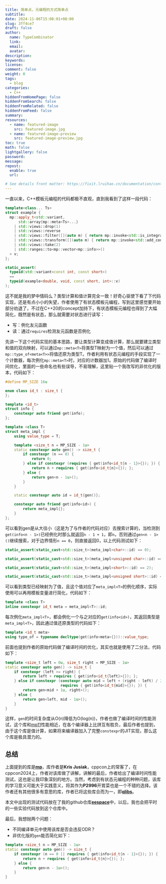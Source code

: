 ```yaml
---
title: 简单点，元编程的方式简单点
subtitle:
date: 2024-11-06T15:08:01+08:00
slug: 3ff4ce7
draft: false
author:
  name: TypeCombinator
  link:
  email:
  avatar:
description:
keywords:
license:
comment: false
weight: 0
tags:
  - blog
categories:
  - C++
hiddenFromHomePage: false
hiddenFromSearch: false
hiddenFromRelated: false
hiddenFromFeed: false
summary:
resources:
  - name: featured-image
    src: featured-image.jpg
  - name: featured-image-preview
    src: featured-image-preview.jpg
toc: true
math: false
lightgallery: false
password:
message:
repost:
  enable: true
  url:

# See details front matter: https://fixit.lruihao.cn/documentation/content-management/introduction/#front-matter
---
```

一直以来，C++模板元编程的代码都极不直观，直到我看到了这样一段代码：

```c++
template<class... Ts>
struct example {
  mp::apply_t<std::variant,
      std::array{mp::meta<Ts>...}
    | std::views::drop(1)
    | std::views::reverse
    | std::views::filter([](auto m) { return mp::invoke<std::is_integral>(m); })
    | std::views::transform([](auto m) { return mp::invoke<std::add_const>(m); })
    | std::views::take(2)
    | std::ranges::to<mp::vector<mp::info>>()
  > v;
};

static_assert(
  typeid(std::variant<const int, const short>)
  ==
  typeid(example<double, void, const short, int>::v)
);
```
<!--more-->
这不就是我的梦中情码么？类型计算和值计算完全一致！好奇心驱使下看了下代码实现，还是有点小小的失望，作者使用了有状态模板元编程，写到这里感觉要开始部分劝退了，不过在C++20的concept加持下，有状态模板元编程也得到了大幅简化，既然是有状态，那么就需要对状态进行读写：

- 写：例化友元函数
- 读：通过`requires`检测友元函数是否例化

先讲一下这个代码实现的基本思路，要让类型计算变成值计算，那么就要建立类型和值的双向映射，可以通过`mp::meta<T>`将类型T映射为一个值，然后可以通过`mp::type_of<meta<T>>`将值还原为类型T。作者利用有状态元编程的手段实现了一个计数器，每次例化`mp::meta<T>`时，对应的计数器加1。原始的代码做了编译时间优化，里面的一些命名也有些误导，不易理解，这里贴一个我改写的非优化的版本，代码如下：

```c++
#define MP_SIZE 16u

enum class id_t : size_t {
};

template <id_t>
struct info {
    constexpr auto friend get(info);
};

template <class T>
struct meta_impl {
    using value_type = T;

    template <size_t n = MP_SIZE - 1u>
    static constexpr auto gen() -> size_t {
        if constexpr (n == 0) {
            return 0;
        } else if constexpr (requires { get(info<id_t{n - 1}>{}); }) {
            return n + requires { get(info<id_t{n}>{}); };
        } else {
            return gen<n - 1u>();
        }
    }

    static constexpr auto id = id_t{gen()};

    constexpr auto friend get(info<id>) {
        return meta_impl{};
    }
};
```

可以看到gen是从大往小（这是为了与作者的代码对应）去搜索计算的，当检测到`get(info<n - 1>)`已经例化时那么就返回`n - 1 + 1`，即`n`，否则通过`gen<n - 1>()`继续搜索，对于边界情形`n == 0`，则直接返回0，以上代码测试如下：

```c++
static_assert(static_cast<std::size_t>(meta_impl<char>::id) == 0);

static_assert(static_cast<std::size_t>(meta_impl<unsigned char>::id) == 1);

static_assert(static_cast<std::size_t>(meta_impl<short>::id) == 2);

static_assert(static_cast<std::size_t>(meta_impl<unsigned short>::id) == 3);
```

可以看到类型已经映射为了值，且这个值对应了`meta_impl<T>`的例化顺序，实际使用可以再用模板变量进行简化，代码如下：

```c++
template <class T>
inline constexpr id_t meta = meta_impl<T>::id;
```

每次例化`meta_impl<T>`，都会例化一个与之对应的`get(info<id>)`，其返回类型是`meta_impl<T>`，因此通过值还原类型的代码如下：

```c++
template <id_t meta>
using type_of = typename decltype(get(info<meta>{}))::value_type;
```

前面也提到作者的原始代码做了编译时间的优化，其实也就是使用了二分法，代码如下：

```c++
template <size_t left = 0u, size_t right = MP_SIZE - 1u>
static constexpr auto gen() -> size_t {
    if constexpr (left >= right) {
        return left + requires { get(info<id_t{left}>{}); };
    } else if constexpr (constexpr auto mid = left + (right - left) / 2u;
                         requires { get(info<id_t{mid}>{}); }) {
        return gen<mid + 1u, right>();
    } else {
        return gen<left, mid - 1u>();
    }
}
```

这样，`gen`的时间复杂度从O(n)降低为O(log(n))，作者也做了编译时间的性能测试，这个库和[mp11](https://github.com/boostorg/mp11)性能相近，在各个编译器上比拼互有胜负，最后作者也提到，由于这个库是值计算，如果将来编译器加入了完整`constexpr`的JIT实现，那么这个库是极具潜力的。

## 总结

上面提到的库是[**mp**](https://github.com/qlibs/mp)，库作者是**Kris Jusiak**，cppcon上的常客了，在cppcon2024上，作者对该库做了讲解，讲解的最后，作者给出了编译时间性能测试，这也是让我印象深刻的地方。当然，考虑到有状态元编程的种种问题，该库的学习意义可能大于实践意义，将其作为**P2996**开胃菜也是一个不错的选择。该作者还有其他很多有意思的库，作者已将这些库合而为一，即[**qlibs**](https://github.com/qlibs/qlibs)。

本文中出现的测试代码放在了我的github仓库[**eespace**](https://github.com/TypeCombinator/eespace/blob/main/examples/smp/main.cpp)中，以后，我也会把平时的一些实验代码放到这个仓库中。

最后，我想抛两个问题：

- 不同编译单元中使用该库是否会违反ODR？
- 非优化版的`gen`能否简化如下：

```c++
template <size_t n = MP_SIZE - 1u>
static constexpr auto gen() -> size_t {
    if constexpr (n == 0 || requires { get(info<id_t{n - 1}>{}); }) {
        return n + requires { get(info<id_t{n}>{}); };
    } else {
        return gen<n - 1u>();
    }
}
```